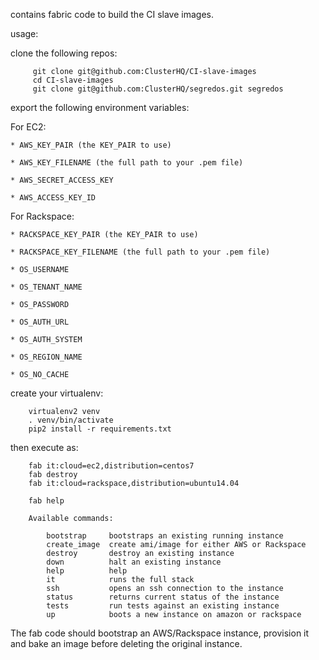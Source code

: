 contains fabric code to build the CI slave images.

usage:

clone the following repos:


```
     git clone git@github.com:ClusterHQ/CI-slave-images
     cd CI-slave-images
     git clone git@github.com:ClusterHQ/segredos.git segredos
```

export the following environment variables:


For EC2:


    * AWS_KEY_PAIR (the KEY_PAIR to use)

    * AWS_KEY_FILENAME (the full path to your .pem file)

    * AWS_SECRET_ACCESS_KEY

    * AWS_ACCESS_KEY_ID


For Rackspace:


    * RACKSPACE_KEY_PAIR (the KEY_PAIR to use)

    * RACKSPACE_KEY_FILENAME (the full path to your .pem file)

    * OS_USERNAME

    * OS_TENANT_NAME

    * OS_PASSWORD

    * OS_AUTH_URL

    * OS_AUTH_SYSTEM

    * OS_REGION_NAME

    * OS_NO_CACHE


create your virtualenv:

```
    virtualenv2 venv
    . venv/bin/activate
    pip2 install -r requirements.txt

```

then execute as:

```
    fab it:cloud=ec2,distribution=centos7
    fab destroy
    fab it:cloud=rackspace,distribution=ubuntu14.04

    fab help

    Available commands:

        bootstrap     bootstraps an existing running instance
        create_image  create ami/image for either AWS or Rackspace
        destroy       destroy an existing instance
        down          halt an existing instance
        help          help
        it            runs the full stack
        ssh           opens an ssh connection to the instance
        status        returns current status of the instance
        tests         run tests against an existing instance
        up            boots a new instance on amazon or rackspace

```

The fab code should bootstrap an AWS/Rackspace instance,
provision it and bake an image before deleting the original instance.